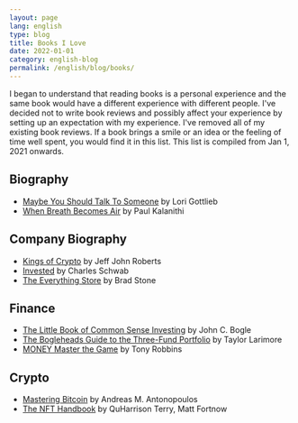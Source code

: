 ```yaml
---
layout: page
lang: english
type: blog
title: Books I Love
date: 2022-01-01
category: english-blog
permalink: /english/blog/books/
---
```


I began to understand that reading books is a personal experience and the same book would have a different experience with different people.
I've decided not to write book reviews and possibly affect your experience by setting up an expectation with my experience. I've removed all of my existing book reviews. If a book brings a smile or an idea or the feeling of time well spent, you would find it in this list. This list is compiled from Jan 1, 2021 onwards.

## Biography

- [Maybe You Should Talk To Someone](https://amzn.to/40cN4em) by Lori Gottlieb
- [When Breath Becomes Air](https://amzn.to/3C6SWxB) by Paul Kalanithi

## Company Biography

- [Kings of Crypto](https://amzn.to/40bPLwO) by Jeff John Roberts
- [Invested](https://amzn.to/40cFsID) by Charles Schwab
- [The Everything Store](https://amzn.to/40tQj2a) by Brad Stone

## Finance

- [The Little Book of Common Sense Investing](https://amzn.to/3PzUrYc) by John C. Bogle
- [The Bogleheads Guide to the Three-Fund Portfolio](https://amzn.to/3PwzpcX) by Taylor Larimore
- [MONEY Master the Game](https://amzn.to/40ha1Nk) by Tony Robbins

## Crypto

- [Mastering Bitcoin](https://amzn.to/4aceq93) by Andreas M. Antonopoulos
- [The NFT Handbook](https://amzn.to/40rc5Ul) by QuHarrison Terry, Matt Fortnow
